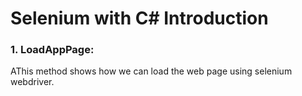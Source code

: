 # Selenium with C# Introduction

### 1. LoadAppPage:
AThis method shows how we can load the web page using selenium webdriver.